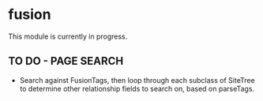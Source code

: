 # fusion

This module is currently in progress.

## TO DO - PAGE SEARCH

- Search against FusionTags, then loop through each subclass of SiteTree to determine other relationship fields to search on, based on parseTags.
